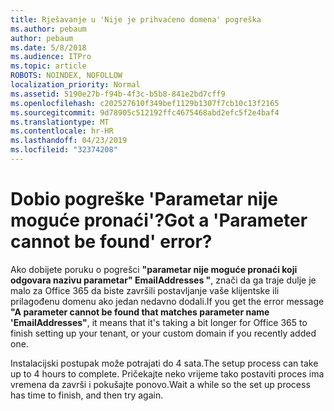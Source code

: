 ```yaml
---
title: Rješavanje u 'Nije je prihvaćeno domena' pogreška
ms.author: pebaum
author: pebaum
ms.date: 5/8/2018
ms.audience: ITPro
ms.topic: article
ROBOTS: NOINDEX, NOFOLLOW
localization_priority: Normal
ms.assetid: 5190e27b-f94b-4f3c-b5b8-841e2bd7cff9
ms.openlocfilehash: c202527610f349bef1129b1307f7cb10c13f2165
ms.sourcegitcommit: 9d78905c512192ffc4675468abd2efc5f2e4baf4
ms.translationtype: MT
ms.contentlocale: hr-HR
ms.lasthandoff: 04/23/2019
ms.locfileid: "32374208"
---
```

# <a name="got-a-parameter-cannot-be-found-error"></a><span data-ttu-id="6a37f-102">Dobio pogreške 'Parametar nije moguće pronaći'?</span><span class="sxs-lookup"><span data-stu-id="6a37f-102">Got a 'Parameter cannot be found' error?</span></span>

<span data-ttu-id="6a37f-103">Ako dobijete poruku o pogrešci **"parametar nije moguće pronaći koji odgovara nazivu parametar" EmailAddresses "**, znači da ga traje dulje je malo za Office 365 da biste završili postavljanje vaše klijentske ili prilagođenu domenu ako jedan nedavno dodali.</span><span class="sxs-lookup"><span data-stu-id="6a37f-103">If you get the error message **"A parameter cannot be found that matches parameter name 'EmailAddresses"**, it means that it's taking a bit longer for Office 365 to finish setting up your tenant, or your custom domain if you recently added one.</span></span> 
  
<span data-ttu-id="6a37f-104">Instalacijski postupak može potrajati do 4 sata.</span><span class="sxs-lookup"><span data-stu-id="6a37f-104">The setup process can take up to 4 hours to complete.</span></span> <span data-ttu-id="6a37f-105">Pričekajte neko vrijeme tako postaviti proces ima vremena da završi i pokušajte ponovo.</span><span class="sxs-lookup"><span data-stu-id="6a37f-105">Wait a while so the set up process has time to finish, and then try again.</span></span>
  

